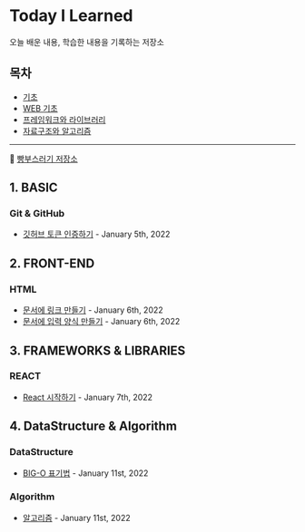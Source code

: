 # Today I Learned

오늘 배운 내용, 학습한 내용을 기록하는 저장소

## 목차

- [기초](#1-basic)
- [WEB 기초](#2-front-end)
- [프레임워크와 라이브러리](#3-frameworks-libraries)
- [자료구조와 알고리즘](#4-datastructure-algorithm)

---

:bread: [빵부스러기 저장소](https://github.com/brad-go/TIL/blob/master/BreadCrumbs.md)

## 1. BASIC

### Git & GitHub

- [깃허브 토큰 인증하기](https://github.com/brad-go/TIL/blob/master/Git/AuthenticationWithToken.md) - January 5th, 2022

## 2. FRONT-END

### HTML

- [문서에 링크 만들기](https://github.com/brad-go/TIL/blob/master/HTML/Links.md) - January 6th, 2022
- [문서에 입력 양식 만들기](https://github.com/brad-go/TIL/blob/master/HTML/Forms.md) - January 6th, 2022

## 3. FRAMEWORKS & LIBRARIES

### REACT

- [React 시작하기](https://github.com/brad-go/TIL/blob/master/React/StartingReact.md) - January 7th, 2022

## 4. DataStructure & Algorithm

### DataStructure

- [BIG-O 표기법](https://github.com/brad-go/TIL/blob/master/DataStructure&Algorithm/DataStructure/BigO.md) - January 11st, 2022

### Algorithm

- [알고리즘](https://github.com/brad-go/Til/blob/master/DataStructure&Algorithm/Algorithm/Algorithm.md) - January 11st, 2022
